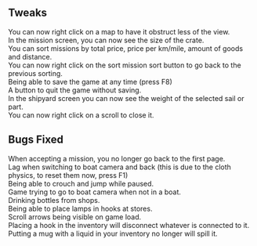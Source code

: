 ## Tweaks

You can now right click on a map to have it obstruct less of the view.<br>
In the mission screen, you can now see the size of the crate.<br>
You can sort missions by total price, price per km/mile, amount of goods and distance.<br>
You can now right click on the sort mission sort button to go back to the previous sorting.<br>
Being able to save the game at any time (press F8)<br>
A button to quit the game without saving.<br>
In the shipyard screen you can now see the weight of the selected sail or part.<br>
You can now right click on a scroll to close it.<br>

## Bugs Fixed

When accepting a mission, you no longer go back to the first page.<br>
Lag when switching to boat camera and back (this is due to the cloth physics, to reset them now, press F1)<br>
Being able to crouch and jump while paused.<br>
Game trying to go to boat camera when not in a boat.<br>
Drinking bottles from shops.<br>
Being able to place lamps in hooks at stores.<br>
Scroll arrows being visible on game load.<br>
Placing a hook in the inventory will disconnect whatever is connected to it.<br>
Putting a mug with a liquid in your inventory no longer will spill it.<br>